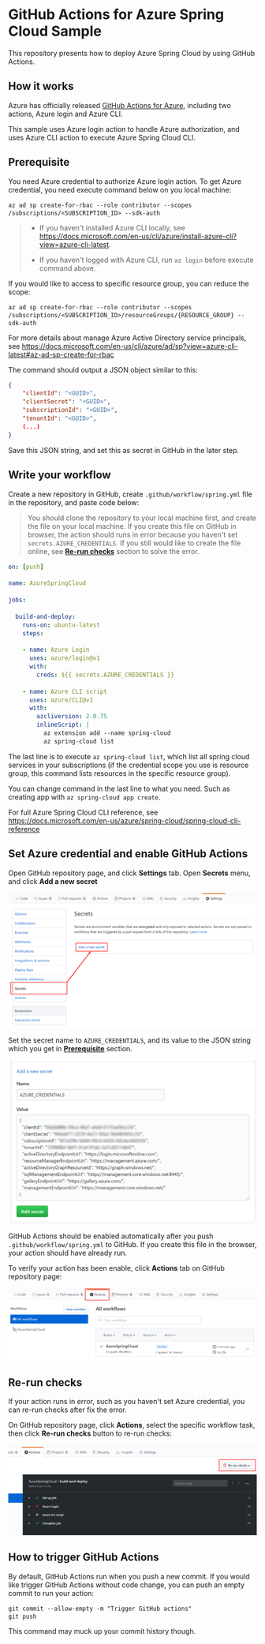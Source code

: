 # GitHub Actions for Azure Spring Cloud Sample

This repository presents how to deploy Azure Spring Cloud by using GitHub Actions.

## How it works

Azure has officially released [GitHub Actions for Azure](https://github.com/Azure/actions/), including two actions, Azure login and Azure CLI.

This sample uses Azure login action to handle Azure authorization, and uses Azure CLI action to execute Azure Spring Cloud CLI.

## Prerequisite

You need Azure credential to authorize Azure login action. To get Azure credential, you need execute command below on you local machine:

```
az ad sp create-for-rbac --role contributor --scopes /subscriptions/<SUBSCRIPTION_ID> --sdk-auth
```

> * If you haven't installed Azure CLI locally, see <https://docs.microsoft.com/en-us/cli/azure/install-azure-cli?view=azure-cli-latest>.
>
> * If you haven't logged with Azure CLI, run `az login` before execute command above.

If you would like to access to specific resource group, you can reduce the scope:

```
az ad sp create-for-rbac --role contributor --scopes /subscriptions/<SUBSCRIPTION_ID>/resourceGroups/{RESOURCE_GROUP} --sdk-auth
```

For more details about manage Azure Active Directory service principals, see <https://docs.microsoft.com/en-us/cli/azure/ad/sp?view=azure-cli-latest#az-ad-sp-create-for-rbac>

The command should output a JSON object similar to this:

```json
{
    "clientId": "<GUID>",
    "clientSecret": "<GUID>",
    "subscriptionId": "<GUID>",
    "tenantId": "<GUID>",
    (...)
}
```

Save this JSON string, and set this as secret in GitHub in the later step.

## Write your workflow

Create a new repository in GitHub, create `.github/workflow/spring.yml` file in the repository, and paste code below:

> You should clone the repository to your local machine first, and create the file on your local machine. If you create this file on GitHub in browser, the action should runs in error because you haven't set `secrets.AZURE_CREDENTIALS`. If you still would like to create the file online, see [**Re-run checks**](#re-run-checks) section to solve the error.

```yml
on: [push]

name: AzureSpringCloud

jobs:

  build-and-deploy:
    runs-on: ubuntu-latest
    steps:
    
    - name: Azure Login
      uses: azure/login@v1
      with:
        creds: ${{ secrets.AZURE_CREDENTIALS }}
    
    - name: Azure CLI script
      uses: azure/CLI@v1
      with:
        azcliversion: 2.0.75
        inlineScript: |
          az extension add --name spring-cloud
          az spring-cloud list
```

The last line is to execute `az spring-cloud list`, which list all spring cloud services in your subscriptions (if the credential scope you use is resource group, this command lists resources in the specific resource group).

You can change command in the last line to what you need. Such as creating app with `az spring-cloud app create`.

For full Azure Spring Cloud CLI reference, see <https://docs.microsoft.com/en-us/azure/spring-cloud/spring-cloud-cli-reference>

## Set Azure credential and enable GitHub Actions

Open GitHub repository page, and click **Settings** tab. Open **Secrets** menu, and click **Add a new secret**

![](media/secret.png)

Set the secret name to `AZURE_CREDENTIALS`, and its value to the JSON string which you get in [**Prerequisite**](#prerequisite) section.

![](media/credential.png)

GitHub Actions should be enabled automatically after you push `.github/workflow/spring.yml` to GitHub. If you create this file in the browser, your action should have already run.

To verify your action has been enable, click **Actions** tab on GitHub repository page:

![](media/actions.png)

## Re-run checks

If your action runs in error, such as you haven't set Azure credential, you can re-run checks after fix the error.

On GitHub repository page, click **Actions**, select the specific workflow task, then click **Re-run checks** button to re-run checks:

![](media/rerun.png)

## How to trigger GitHub Actions

By default, GitHub Actions run when you push a new commit. If you would like trigger GitHub Actions without code change, you can push an empty commit to run your action:

```
git commit --allow-empty -m "Trigger GitHub actions"
git push
```

This command may muck up your commit history though.